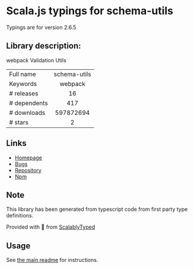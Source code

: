 
# Scala.js typings for schema-utils

Typings are for version 2.6.5

## Library description:
webpack Validation Utils

|                    |                 |
| ------------------ | :-------------: |
| Full name          | schema-utils |
| Keywords           | webpack |
| # releases         | 16 |
| # dependents       | 417 |
| # downloads        | 597872694 |
| # stars            | 2 |

## Links
- [Homepage](https://github.com/webpack/schema-utils)
- [Bugs](https://github.com/webpack/schema-utils/issues)
- [Repository](https://github.com/webpack/schema-utils)
- [Npm](https://www.npmjs.com/package/schema-utils)
    


## Note
This library has been generated from typescript code from first party type definitions.

Provided with :purple_heart: from [ScalablyTyped](https://github.com/oyvindberg/ScalablyTyped)

## Usage
See [the main readme](../../readme.md) for instructions.


